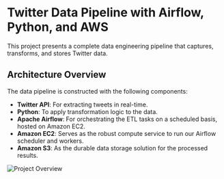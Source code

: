 # Twitter Data Pipeline with Airflow, Python, and AWS

This project presents a complete data engineering pipeline that captures, transforms, and stores Twitter data.

## Architecture Overview

The data pipeline is constructed with the following components:

- **Twitter API**: For extracting tweets in real-time.
- **Python**: To apply transformation logic to the data.
- **Apache Airflow**: For orchestrating the ETL tasks on a scheduled basis, hosted on Amazon EC2.
- **Amazon EC2**: Serves as the robust compute service to run our Airflow scheduler and workers.
- **Amazon S3**: As the durable data storage solution for the processed results.

![Project Overview](https://github.com/dhyey2209/Twitter-Data-Pipeline/blob/main/Images/Screenshot%202024-02-13%20122905.png)
